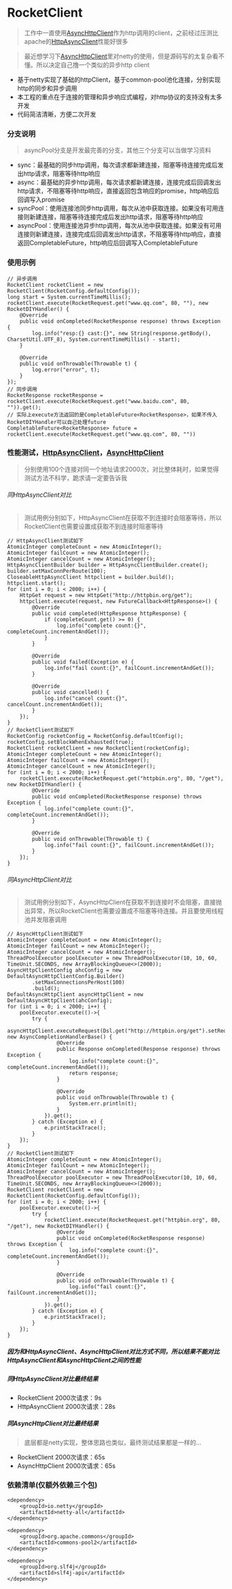 # RocketClient
> 工作中一直使用[AsyncHttpClient](https://github.com/AsyncHttpClient/async-http-client)作为http调用的client，之前经过压测比apache的[HttpAsyncClient](https://hc.apache.org/httpcomponents-asyncclient-dev/index.html)性能好很多

> 最近想学习下[AsyncHttpClient](https://github.com/AsyncHttpClient/async-http-client)里对netty的使用，但是源码写的太复杂看不懂。所以决定自己撸一个类似的异步http client
- 基于netty实现了基础的httpClient，基于common-pool池化连接，分别实现http的同步和异步调用
- 本工程的重点在于连接的管理和异步响应式编程，对http协议的支持没有太多开发
- 代码简洁清晰，方便二次开发
### 分支说明
> asyncPool分支是开发最完善的分支，其他三个分支可以当做学习资料
- sync：最基础的同步http调用，每次请求都新建连接，阻塞等待连接完成后发出http请求，阻塞等待http响应
- async：最基础的异步http调用，每次请求都新建连接，连接完成后回调发出http请求，不阻塞等待http响应，直接返回包含响应的promise，http响应后回调写入promise
- syncPool：使用连接池同步http调用，每次从池中获取连接。如果没有可用连接则新建连接，阻塞等待连接完成后发出http请求，阻塞等待http响应
- asyncPool：使用连接池异步http调用，每次从池中获取连接。如果没有可用连接则新建连接，连接完成后回调发出http请求，不阻塞等待http响应，直接返回CompletableFuture，http响应后回调写入CompletableFuture
### 使用示例
```
// 异步调用
RocketClient rocketClient = new RocketClient(RocketConfig.defaultConfig());
long start = System.currentTimeMillis();
rocketClient.execute(RocketRequest.get("www.qq.com", 80, ""), new RocketDIYHandler() {
    @Override
    public void onCompleted(RocketResponse response) throws Exception {
        log.info("resp:{} cast:{}", new String(response.getBody(), CharsetUtil.UTF_8), System.currentTimeMillis() - start);
    }

    @Override
    public void onThrowable(Throwable t) {
        log.error("error", t);
    }
});
// 同步调用
RocketResponse rocketResponse = rocketClient.execute(RocketRequest.get("www.baidu.com", 80, "")).get();
// 实际上execute方法返回的是CompletableFuture<RocketResponse>，如果不传入RocketDIYHandler可以自己处理future
CompletableFuture<RocketResponse> future = rocketClient.execute(RocketRequest.get("www.qq.com", 80, ""))
```
### 性能测试，[HttpAsyncClient](https://hc.apache.org/httpcomponents-asyncclient-dev/index.html)，[AsyncHttpClient](https://github.com/AsyncHttpClient/async-http-client)
> 分别使用100个连接对同一个地址请求2000次，对比整体耗时，如果觉得测试方法不科学，跪求请一定要告诉我
###### 同HttpAsyncClient对比
> 测试用例分别如下，HttpAsyncClient在获取不到连接时会阻塞等待，所以RocketClient也需要设置成获取不到连接时阻塞等待
```
// HttpAsyncClient测试如下
AtomicInteger completeCount = new AtomicInteger();
AtomicInteger failCount = new AtomicInteger();
AtomicInteger cancelCount = new AtomicInteger();
HttpAsyncClientBuilder builder = HttpAsyncClientBuilder.create();
builder.setMaxConnPerRoute(100);
CloseableHttpAsyncClient httpclient = builder.build();
httpclient.start();
for (int i = 0; i < 2000; i++) {
    HttpGet request = new HttpGet("http://httpbin.org/get");
    httpclient.execute(request, new FutureCallback<HttpResponse>() {
        @Override
        public void completed(HttpResponse httpResponse) {
            if (completeCount.get() >= 0) {
                log.info("complete count:{}", completeCount.incrementAndGet());
            }
        }

        @Override
        public void failed(Exception e) {
            log.info("fail count:{}", failCount.incrementAndGet());
        }

        @Override
        public void cancelled() {
            log.info("cancel count:{}", cancelCount.incrementAndGet());
        }
    });
}
// RocketClient测试如下
RocketConfig rocketConfig = RocketConfig.defaultConfig();
rocketConfig.setBlockWhenExhausted(true);
RocketClient rocketClient = new RocketClient(rocketConfig);
AtomicInteger completeCount = new AtomicInteger();
AtomicInteger failCount = new AtomicInteger();
AtomicInteger cancelCount = new AtomicInteger();
for (int i = 0; i < 2000; i++) {
    rocketClient.execute(RocketRequest.get("httpbin.org", 80, "/get"), new RocketDIYHandler() {
        @Override
        public void onCompleted(RocketResponse response) throws Exception {
            log.info("complete count:{}", completeCount.incrementAndGet());
        }

        @Override
        public void onThrowable(Throwable t) {
            log.info("fail count:{}", failCount.incrementAndGet());
        }
    });
}
```
###### 同AsyncHttpClient对比
> 测试用例分别如下，AsyncHttpClient在获取不到连接时不会阻塞，直接抛出异常，所以RocketClient也需要设置成不阻塞等待连接。并且要使用线程池并发阻塞调用
```
// AsyncHttpClient测试如下
AtomicInteger completeCount = new AtomicInteger();
AtomicInteger failCount = new AtomicInteger();
AtomicInteger cancelCount = new AtomicInteger();
ThreadPoolExecutor poolExecutor = new ThreadPoolExecutor(10, 10, 60, TimeUnit.SECONDS, new ArrayBlockingQueue<>(2000));
AsyncHttpClientConfig ahcConfig = new DefaultAsyncHttpClientConfig.Builder()
        .setMaxConnectionsPerHost(100)
        .build();
DefaultAsyncHttpClient asyncHttpClient = new DefaultAsyncHttpClient(ahcConfig);
for (int i = 0; i < 2000; i++) {
    poolExecutor.execute(()->{
        try {
            asyncHttpClient.executeRequest(Dsl.get("http://httpbin.org/get").setRequestTimeout(60000), new AsyncCompletionHandlerBase() {
                @Override
                public Response onCompleted(Response response) throws Exception {
                    log.info("complete count:{}", completeCount.incrementAndGet());
                    return response;
                }

                @Override
                public void onThrowable(Throwable t) {
                    System.err.println(t);
                }
            }).get();
        } catch (Exception e) {
            e.printStackTrace();
        }
    });
}
// RocketClient测试如下
AtomicInteger completeCount = new AtomicInteger();
AtomicInteger failCount = new AtomicInteger();
AtomicInteger cancelCount = new AtomicInteger();
ThreadPoolExecutor poolExecutor = new ThreadPoolExecutor(10, 10, 60, TimeUnit.SECONDS, new ArrayBlockingQueue<>(2000));
RocketClient rocketClient = new RocketClient(RocketConfig.defaultConfig());
for (int i = 0; i < 2000; i++) {
    poolExecutor.execute(()->{
        try {
            rocketClient.execute(RocketRequest.get("httpbin.org", 80, "/get"), new RocketDIYHandler() {
                @Override
                public void onCompleted(RocketResponse response) throws Exception {
                    log.info("complete count:{}", completeCount.incrementAndGet());
                }

                @Override
                public void onThrowable(Throwable t) {
                    log.info("fail count:{}", failCount.incrementAndGet());
                }
            }).get();
        } catch (Exception e) {
            e.printStackTrace();
        }
    });
}
```
##### 因为和HttpAsyncClient、AsyncHttpClient对比方式不同，所以结果不能对比HttpAsyncClient和AsyncHttpClient之间的性能
##### 同HttpAsyncClient对比最终结果
- RocketClient 2000次请求：9s
- HttpAsyncClient 2000次请求：28s
##### 同AsyncHttpClient对比最终结果
> 底层都是netty实现，整体思路也类似，最终测试结果都是一样的...
- RocketClient 2000次请求：65s
- AsyncHttpClient 2000次请求：65s

### 依赖清单(仅额外依赖三个包)
```
<dependency>
    <groupId>io.netty</groupId>
    <artifactId>netty-all</artifactId>
</dependency>

<dependency>
    <groupId>org.apache.commons</groupId>
    <artifactId>commons-pool2</artifactId>
</dependency>

<dependency>
    <groupId>org.slf4j</groupId>
    <artifactId>slf4j-api</artifactId>
</dependency>
```
